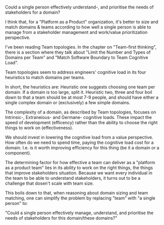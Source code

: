 Could a single person effectively understand-, and prioritise the needs of 
stakeholders for a domain?


I think that, for a "Platform as a Product" organization, 
it's better to size and match domains & teams according to how well a 
single person is able to manage from a stakeholder management and work/value 
prioritization perspective.

I've been reading Team topologies. In the chapter on "Team-first thinking", 
there is a section where they talk about  "Limit the Number and Types of 
Domains per Team" and "Match Software Boundary to Team Cognitive Load".

Team topologies seem to address engineers' cognitive load in its four 
heuristics to match domains per teams.

In short, the heuristics are:
Heuristic one suggests choosing one team per domain. If a domain is too large,
split it.
Heuristic two, three and four boil down to that a team should be at most 7-9
people, and should have either a single complex domain or (exclusively) a few
simple domains.

The complexity of a domain, as described by Team topologies, focuses on 
Intrinsic-, Extraneious- and Germane- cognitive loads. These impact the speed
of development (efficency) rather than the ability to choose the right things
to work on (effectiveness).

We should invest in lowering the cognitive load from a value perspective.
How often do we need to spend time, paying the cognitive load cost for a domain.
I.e. is it worth improving efficiency for this thing (be it a domain or a 
component).

The determining factor for how effective a team can deliver as a "platform as a
product team" lies in its ability to work on the right things, the things that
improve stakeholders situation.
Because we want every individual in the team to be able to understand
stakeholders, it turns out to be a challenge that dosen't scale with team size.

This boils down to that, when reasoning about domain sizing and team matching,
one can simplify the problem by replacing "team" with "a single person" to:

"Could a single person effectively manage, understand, and prioritise the needs
of stakeholders for this domain/these domains?"
